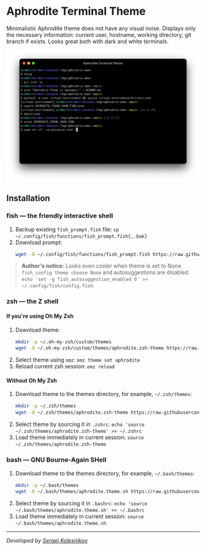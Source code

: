 # Aphrodite Terminal Theme

Minimalistic Aphrodite theme does not have any visual noise. Displays only the necessary information: current user, hostname, working directory, git branch if exists.
Looks great both with dark and white terminals.

![Aphrodite Terminal Theme](./assets/screenshot.png)

## Installation

### **fish** — the friendly interactive shell
1. Backup existing `fish_prompt.fish` file: `cp ~/.config/fish/functions/fish_prompt.fish{,.bak}`
2. Download prompt:
   ```sh
   wget -O ~/.config/fish/functions/fish_prompt.fish https://raw.githubusercontent.com/win0err/aphrodite-terminal-theme/master/fish/fish_prompt.fish
   ```
> **Author's notice:** Looks even cooler when theme is set to None `fish_config theme choose None` and autosuggestions are disabled `echo 'set -g fish_autosuggestion_enabled 0' >> ~/.config/fish/config.fish`.

### **zsh** — the Z shell

#### If you're using Oh My Zsh

1. Download theme:
   ```sh
   mkdir -p ~/.oh-my-zsh/custom/themes
   wget -O ~/.oh-my-zsh/custom/themes/aphrodite.zsh-theme https://raw.githubusercontent.com/win0err/aphrodite-terminal-theme/master/zsh/aphrodite.zsh-theme
   ```
2. Select theme using `omz`: `omz theme set aphrodite`
3. Reload current zsh session: `omz reload`

#### Without Oh My Zsh

1. Download theme to the themes directory, for example, `~/.zsh/themes`:
   ```sh
   mkdir -p ~/.zsh/themes
   wget -O ~/.zsh/themes/aphrodite.zsh-theme https://raw.githubusercontent.com/win0err/aphrodite-terminal-theme/master/zsh/aphrodite.zsh-theme
   ```
2. Select theme by sourcing it in `.zshrc`: `echo 'source ~/.zsh/themes/aphrodite.zsh-theme' >> ~/.zshrc`
3. Load theme immediately in current session: `source ~/.zsh/themes/aphrodite.zsh-theme`

### bash — GNU Bourne-Again SHell

1. Download theme to the themes directory, for example, `~/.bash/themes`:
   ```sh
   mkdir -p ~/.bash/themes
   wget -O ~/.bash/themes/aphrodite.theme.sh https://raw.githubusercontent.com/win0err/aphrodite-terminal-theme/master/bash/aphrodite.theme.sh
   ```
2. Select theme by sourcing it in `.bashrc`: `echo 'source ~/.bash/themes/aphrodite.theme.sh' >> ~/.bashrc`
3. Load theme immediately in current session: `source ~/.bash/themes/aphrodite.theme.sh`


---
_Developed by [Sergei Kolesnikov](https://github.com/win0err)_
